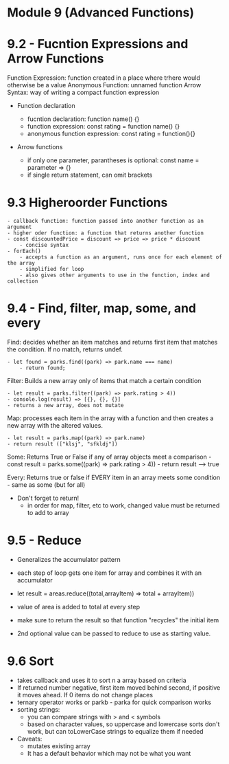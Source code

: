 # Module 9 (Advanced Functions)

#  9.2 - Fucntion Expressions and Arrow Functions

Function Expression: function created in a place where trhere would otherwise be a value
Anonymous Function: unnamed function
Arrow Syntax: way of writing a compact function expression

- Function declaration 

    - fucntion declaration: function name() {}
    - function expression: const rating = function name() {}
    - anonymous function expression: const rating = function(){}

- Arrow functions

    - if only one parameter, parantheses is optional: const name = parameter => {}
    - if single return statement, can omit brackets

# 9.3 Higheroorder Functions

    - callback function: function passed into another function as an argument
    - higher oder function: a function that returns another function
    - const discountedPrice = discount => price => price * discount
        - concise syntax
    - forEach()
        - accepts a function as an argument, runs once for each element of the array
        - simplified for loop
        - also gives other arguments to use in the function, index and collection

# 9.4 - Find, filter, map, some, and every

Find: decides whether an item matches and returns first item that matches the condition. If no match, returns undef.

    - let found = parks.find((park) => park.name === name)
        - return found;

Filter: Builds a new array only of items that match a certain condition

    - let result = parks.filter((park) => park.rating > 4))
    - console.log(result) => [{}, {}, {}]
    - returns a new array, does not mutate


Map: processes each item in the array with a function and then creates a new array with the altered values.

    - let result = parks.map((park) => park.name)
    - return result (["klsj", "sfkldj"])

Some: Returns True or False if any of array objects meet a comparison
    -  const result = parks.some((park) => park.rating > 4))
    -  return result --> true

Every: Returns true or false if EVERY item in an array meets some condition
    - same as some (but for all)

- Don't forget to return! 
    - in order for map, filter, etc to work, changed value must be returned to add to array

# 9.5 - Reduce

- Generalizes the accumulator pattern
- each step of loop gets one item for array and combines it with an accumulator

- let result = areas.reduce((total,arrayItem) => total + arrayItem))
- value of area is added to total at every step
- make sure to return the result so that function "recycles" the initial item
- 2nd optional value can be passed to reduce to use as starting value.

# 9.6 Sort

- takes callback and uses it to sort n a array based on criteria
- If returned number negative, first item moved behind second, if positive it moves ahead. If 0 items do not change places
- ternary operator works or parkb - parka for quick comparison works
- sorting strings:
    - you can compare strings with > and < symbols
    - based on character values, so uppercase and lowercase sorts don't work, but can toLowerCase strings to equalize them if needed
- Caveats:
    - mutates existing array
    - It has a default behavior which may not be what you want
